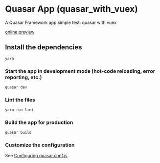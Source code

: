 # Quasar App (quasar_with_vuex)
A Quasar Framework app
simple test: quasar with vuex

[online preview](https://s-light.github.io/quasar_with_vuex/dist/spa/#/)


## Install the dependencies
```bash
yarn
```

### Start the app in development mode (hot-code reloading, error reporting, etc.)
```bash
quasar dev
```

### Lint the files
```bash
yarn run lint
```

### Build the app for production
```bash
quasar build
```

### Customize the configuration
See [Configuring quasar.conf.js](https://quasar.dev/quasar-cli/quasar-conf-js).

